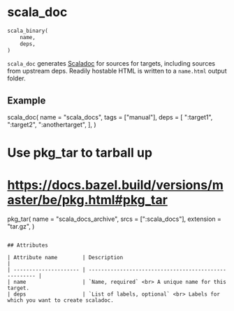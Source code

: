 # scala_doc

```python
scala_binary(
    name,
    deps,
)
```

`scala_doc` generates [Scaladoc](https://docs.scala-lang.org/style/scaladoc.html) for sources
for targets, including sources from upstream deps. Readily hostable HTML is written to a `name.html` output folder.

## Example

scala_doc(
    name = "scala_docs",
    tags = ["manual"],
    deps = [
        ":target1",
        ":target2",
        ":anothertarget",
    ],
)

# Use pkg_tar to tarball up
# https://docs.bazel.build/versions/master/be/pkg.html#pkg_tar
pkg_tar(
    name = "scala_docs_archive",
    srcs = [":scala_docs"],
    extension = "tar.gz",
)
```

## Attributes

| Attribute name        | Description                                           |
| --------------------- | ----------------------------------------------------- |
| name                  | `Name, required` <br> A unique name for this target.
| deps                  | `List of labels, optional` <br> Labels for which you want to create scaladoc.